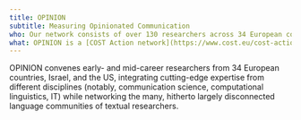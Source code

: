 ```yaml
---
title: OPINION
subtitle: Measuring Opinionated Communication
who: Our network consists of over 130 researchers across 34 European countries, Israel and the US. OPINION turns the diversity of European discourses into a key asset toward the development of a multilingual, culturally sensitive field of computational text analysis.
what: OPINION is a [COST Action network](https://www.cost.eu/cost-actions/what-are-cost-actions/), aimed at developing united conceptual foundations, research agendas and computational measurement strategies for the study of **opinionated text**.
---
```


OPINION convenes early- and mid-career researchers from 34 European countries, Israel, and the US, integrating cutting-edge expertise from different disciplines (notably, communication science, computational linguistics, IT) while networking the many, hitherto largely disconnected language communities of textual researchers.
